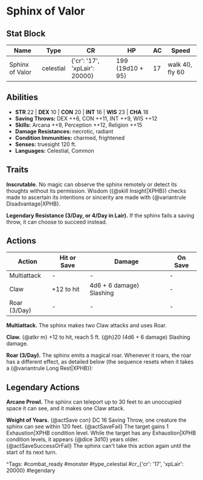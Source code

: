 # Sphinx of Valor

## Stat Block

| Name | Type | CR | HP | AC | Speed |
|------|------|----|----|----|-------|
| Sphinx of Valor | celestial | {'cr': '17', 'xpLair': 20000} | 199 (19d10 + 95) | 17 | walk 40, fly 60 |

## Abilities

- **STR** 22 | **DEX** 10 | **CON** 20 | **INT** 16 | **WIS** 23 | **CHA** 18
- **Saving Throws:** DEX ++6, CON ++11, INT ++9, WIS ++12  
- **Skills:** Arcana ++9, Perception ++12, Religion ++15  
- **Damage Resistances:** necrotic, radiant  
- **Condition Immunities:** charmed, frightened  
- **Senses:** truesight 120 ft.  
- **Languages:** Celestial, Common

## Traits

**Inscrutable.** No magic can observe the sphinx remotely or detect its thoughts without its permission. Wisdom ({@skill Insight|XPHB}) checks made to ascertain its intentions or sincerity are made with {@variantrule Disadvantage|XPHB}.

**Legendary Resistance (3/Day, or 4/Day in Lair).** If the sphinx fails a saving throw, it can choose to succeed instead.


## Actions

| Action | Hit or Save | Damage | On Save |
|--------|--------------|--------|----------|
| Multiattack | - | - | - |
| Claw | +12 to hit | 4d6 + 6 damage) Slashing | - |
| Roar (3/Day) | - | - | - |

**Multiattack.** The sphinx makes two Claw attacks and uses Roar.

**Claw.** {@atkr m} +12 to hit, reach 5 ft. {@h}20 (4d6 + 6 damage) Slashing damage.

**Roar (3/Day).** The sphinx emits a magical roar. Whenever it roars, the roar has a different effect, as detailed below (the sequence resets when it takes a {@variantrule Long Rest|XPHB}):

## Legendary Actions

**Arcane Prowl.** The sphinx can teleport up to 30 feet to an unoccupied space it can see, and it makes one Claw attack.

**Weight of Years.** {@actSave con} DC 16 Saving Throw, one creature the sphinx can see within 120 feet. {@actSaveFail} The target gains 1 Exhaustion|XPHB condition level. While the target has any Exhaustion|XPHB condition levels, it appears {@dice 3d10} years older. {@actSaveSuccessOrFail} The sphinx can't take this action again until the start of its next turn.



^Tags: #combat_ready #monster #type_celestial #cr_{'cr': '17', 'xpLair': 20000} #legendary